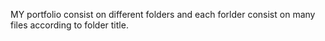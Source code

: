 MY portfolio consist on different folders and each forlder consist on many files according to folder title.
